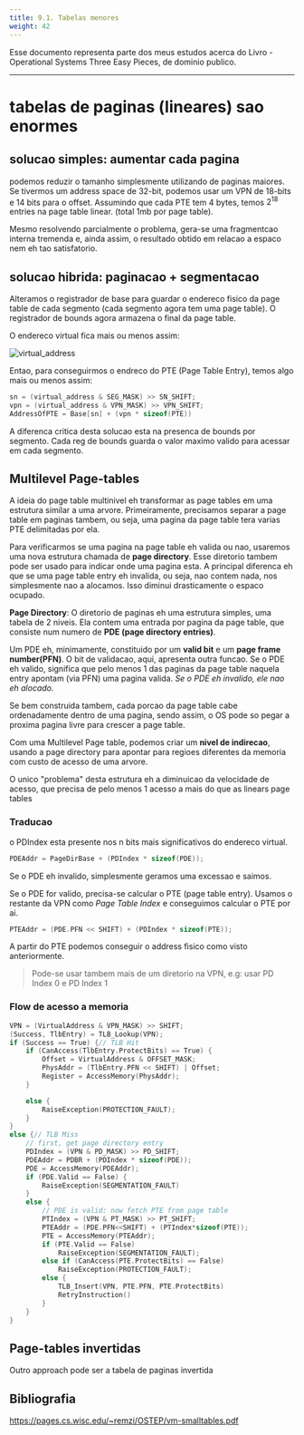 ```yaml
---
title: 9.1. Tabelas menores
weight: 42
---
```

Esse documento representa parte dos meus estudos acerca do Livro - Operational Systems  Three Easy Pieces, de dominio publico.

---

# tabelas de paginas (lineares) sao enormes
## solucao simples: aumentar cada pagina
podemos reduzir o tamanho simplesmente utilizando de paginas maiores. Se tivermos um address space de 32-bit, podemos usar um VPN de 18-bits e 14 bits para o offset. Assumindo que cada PTE tem 4 bytes, temos $2^{18}$ entries na page table linear. (total 1mb por page table).

Mesmo resolvendo parcialmente o problema, gera-se uma fragmentcao interna tremenda e, ainda assim, o resultado obtido em relacao a espaco nem eh tao satisfatorio.
 
## solucao hibrida: paginacao + segmentacao

Alteramos o registrador de base para guardar o endereco fisico da page table de cada segmento (cada segmento agora tem uma page table). O registrador de bounds agora armazena o final da page table.

O endereco virtual fica mais ou menos assim:

![virtual_address](../public/1742848146_grim.png)

Entao, para conseguirmos o endreco do PTE (Page Table Entry), temos algo mais ou menos assim:

```c 
sn = (virtual_address & SEG_MASK) >> SN_SHIFT;
vpn = (virtual_address & VPN_MASK) >> VPN_SHIFT;
AddressOfPTE = Base[sn] + (vpn * sizeof(PTE))
```

A diferenca critica desta solucao esta na presenca de bounds por segmento. Cada reg de bounds guarda o valor maximo valido para acessar em cada segmento. 


## Multilevel Page-tables 

A ideia do page table multinivel eh transformar as page tables em uma estrutura similar a uma arvore. Primeiramente, precisamos separar a page table em paginas tambem, ou seja, uma pagina da page table tera varias PTE delimitadas por ela. 

Para verificarmos se uma pagina na page table eh valida ou nao, usaremos uma nova estrutura chamada de __page directory__. Esse diretorio tambem pode ser usado para indicar onde uma pagina esta. A principal diferenca eh que se uma page table entry eh invalida, ou seja, nao contem nada, nos simplesmente nao a alocamos. Isso diminui drasticamente o espaco ocupado. 

__Page Directory__: O diretorio de paginas eh uma estrutura simples, uma tabela de 2 niveis. Ela contem uma entrada por pagina da page table, que consiste num numero de __PDE (page directory entries)__. 

Um PDE eh, minimamente, constituido por um __valid bit__ e um __page frame number(PFN)__. O bit de validacao, aqui, apresenta outra funcao. Se o PDE eh valido, significa que pelo menos 1 das paginas da page table naquela entry apontam (via PFN) uma pagina valida. _Se o PDE eh invalido, ele nao eh alocado._

Se bem construida tambem, cada porcao da page table cabe ordenadamente dentro de uma pagina, sendo assim, o OS pode so pegar a proxima pagina livre para crescer a page table.

Com uma Multilevel Page table, podemos criar um __nivel de indirecao__, usando a page directory para apontar para regioes diferentes da memoria com custo de acesso de uma arvore. 

O unico "problema" desta estrutura eh a diminuicao da velocidade de acesso, que precisa de pelo menos 1 acesso a mais do que as linears page tables

### Traducao
o PDIndex esta presente nos n bits mais significativos do endereco virtual.

```c
PDEAddr = PageDirBase + (PDIndex * sizeof(PDE));
```
Se o PDE eh invalido, simplesmente geramos uma excessao e saimos.

Se o PDE for valido, precisa-se calcular o PTE (page table entry). Usamos o restante da VPN como _Page Table Index_ e conseguimos calcular o PTE por ai.

```c
PTEAddr = (PDE.PFN << SHIFT) + (PDIndex * sizeof(PTE));
```

A partir do PTE podemos conseguir o address fisico como visto anteriormente.

> Pode-se usar tambem mais de um diretorio na VPN, e.g: usar PD Index 0 e PD Index 1

### Flow de acesso a memoria
```c
VPN = (VirtualAddress & VPN_MASK) >> SHIFT;
(Success, TlbEntry) = TLB_Lookup(VPN);
if (Success == True) {// TLB Hit
    if (CanAccess(TlbEntry.ProtectBits) == True) {
        Offset = VirtualAddress & OFFSET_MASK;
        PhysAddr = (TlbEntry.PFN << SHIFT) | Offset;
        Register = AccessMemory(PhysAddr);
    }

    else {
        RaiseException(PROTECTION_FAULT);
    }
}
else {// TLB Miss
    // first, get page directory entry
    PDIndex = (VPN & PD_MASK) >> PD_SHIFT;
    PDEAddr = PDBR + (PDIndex * sizeof(PDE));
    PDE = AccessMemory(PDEAddr);
    if (PDE.Valid == False) {
        RaiseException(SEGMENTATION_FAULT)
    }
    else {
        // PDE is valid: now fetch PTE from page table
        PTIndex = (VPN & PT_MASK) >> PT_SHIFT;
        PTEAddr = (PDE.PFN<<SHIFT) + (PTIndex*sizeof(PTE));
        PTE = AccessMemory(PTEAddr);
        if (PTE.Valid == False)
            RaiseException(SEGMENTATION_FAULT);
        else if (CanAccess(PTE.ProtectBits) == False)
            RaiseException(PROTECTION_FAULT);
        else {
            TLB_Insert(VPN, PTE.PFN, PTE.ProtectBits)
            RetryInstruction()
        }
    }
}
```

## Page-tables invertidas

Outro approach pode ser a tabela de paginas invertida

## Bibliografia
https://pages.cs.wisc.edu/~remzi/OSTEP/vm-smalltables.pdf

